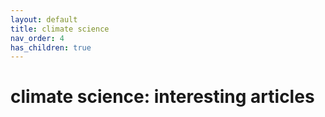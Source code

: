 ```yaml
---
layout: default
title: climate science
nav_order: 4
has_children: true
---
```


# climate science: interesting articles



